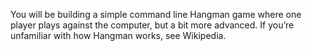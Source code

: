 You will be building a simple command line Hangman game where one player plays against the computer, but a bit more advanced. If you’re unfamiliar with how Hangman works, see Wikipedia.
